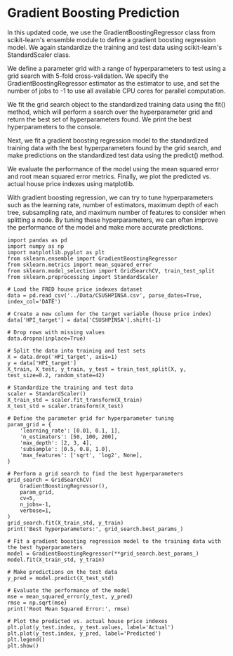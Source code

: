 # Gradient Boosting Prediction
In this updated code, we use the GradientBoostingRegressor class from scikit-learn's ensemble module to define a gradient boosting regression model. We again standardize the training and test data using scikit-learn's StandardScaler class.

We define a parameter grid with a range of hyperparameters to test using a grid search with 5-fold cross-validation. We specify the GradientBoostingRegressor estimator as the estimator to use, and set the number of jobs to -1 to use all available CPU cores for parallel computation.

We fit the grid search object to the standardized training data using the fit() method, which will perform a search over the hyperparameter grid and return the best set of hyperparameters found. We print the best hyperparameters to the console.

Next, we fit a gradient boosting regression model to the standardized training data with the best hyperparameters found by the grid search, and make predictions on the standardized test data using the predict() method.

We evaluate the performance of the model using the mean squared error and root mean squared error metrics. Finally, we plot the predicted vs. actual house price indexes using matplotlib.

With gradient boosting regression, we can try to tune hyperparameters such as the learning rate, number of estimators, maximum depth of each tree, subsampling rate, and maximum number of features to consider when splitting a node. By tuning these hyperparameters, we can often improve the performance of the model and make more accurate predictions.
```
import pandas as pd
import numpy as np
import matplotlib.pyplot as plt
from sklearn.ensemble import GradientBoostingRegressor
from sklearn.metrics import mean_squared_error
from sklearn.model_selection import GridSearchCV, train_test_split
from sklearn.preprocessing import StandardScaler

# Load the FRED house price indexes dataset
data = pd.read_csv('../Data/CSUSHPINSA.csv', parse_dates=True, index_col='DATE')

# Create a new column for the target variable (house price index)
data['HPI_target'] = data['CSUSHPINSA'].shift(-1)

# Drop rows with missing values
data.dropna(inplace=True)

# Split the data into training and test sets
X = data.drop('HPI_target', axis=1)
y = data['HPI_target']
X_train, X_test, y_train, y_test = train_test_split(X, y, test_size=0.2, random_state=42)

# Standardize the training and test data
scaler = StandardScaler()
X_train_std = scaler.fit_transform(X_train)
X_test_std = scaler.transform(X_test)

# Define the parameter grid for hyperparameter tuning
param_grid = {
    'learning_rate': [0.01, 0.1, 1],
    'n_estimators': [50, 100, 200],
    'max_depth': [2, 3, 4],
    'subsample': [0.5, 0.8, 1.0],
    'max_features': ['sqrt', 'log2', None],
}

# Perform a grid search to find the best hyperparameters
grid_search = GridSearchCV(
    GradientBoostingRegressor(),
    param_grid,
    cv=5,
    n_jobs=-1,
    verbose=1,
)
grid_search.fit(X_train_std, y_train)
print('Best hyperparameters:', grid_search.best_params_)

# Fit a gradient boosting regression model to the training data with the best hyperparameters
model = GradientBoostingRegressor(**grid_search.best_params_)
model.fit(X_train_std, y_train)

# Make predictions on the test data
y_pred = model.predict(X_test_std)

# Evaluate the performance of the model
mse = mean_squared_error(y_test, y_pred)
rmse = np.sqrt(mse)
print('Root Mean Squared Error:', rmse)

# Plot the predicted vs. actual house price indexes
plt.plot(y_test.index, y_test.values, label='Actual')
plt.plot(y_test.index, y_pred, label='Predicted')
plt.legend()
plt.show()
```